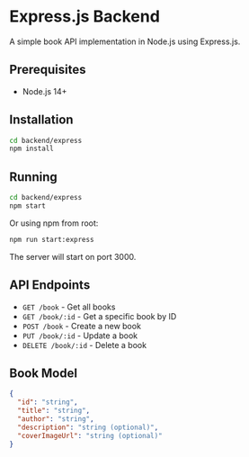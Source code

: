 # Express.js Backend

A simple book API implementation in Node.js using Express.js.

## Prerequisites

- Node.js 14+

## Installation

```bash
cd backend/express
npm install
```

## Running

```bash
cd backend/express
npm start
```

Or using npm from root:

```bash
npm run start:express
```

The server will start on port 3000.

## API Endpoints

- `GET /book` - Get all books
- `GET /book/:id` - Get a specific book by ID
- `POST /book` - Create a new book
- `PUT /book/:id` - Update a book
- `DELETE /book/:id` - Delete a book

## Book Model

```json
{
  "id": "string",
  "title": "string",
  "author": "string",
  "description": "string (optional)",
  "coverImageUrl": "string (optional)"
}